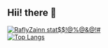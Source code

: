 ## Hii! there 👋

<!--
**raflyzainn/raflyzainn** is a ✨ _special_ ✨ repository because its `README.md` (this file) appears on your GitHub profile.

Here are some ideas to get you started:

- 🔭 I’m currently working on ...
- 🌱 I’m currently learning ...
- 👯 I’m looking to collaborate on ...
- 🤔 I’m looking for help with ...
- 💬 Ask me about ...
- 📫 How to reach me: ...
- 😄 Pronouns: ...
- ⚡ Fun fact: ...
-->

[![RaflyZainn stat$$!@%@&@!#](https://github-readme-stats.vercel.app/api?username=raflyzainn&show_icons=true&theme=synthwave)](https://github.com/anuraghazra/github-readme-stats) <br>
[![Top Langs](https://github-readme-stats.vercel.app/api/top-langs/?username=raflyzainn&show_icons=true&theme=synthwave&hide_progress=true)](https://github.com/anuraghazra/github-readme-stats)
